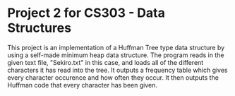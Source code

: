# Project 2 for CS303 - Data Structures

This project is an implementation of a Huffman Tree type data structure by using a self-made minimum heap data structure. 
The program reads in the given text file, "Sekiro.txt" in this case, and loads all of the different characters it has read into the tree. It outputs a frequency table which gives every character occurence and how often they occur. It then outputs the Huffman code that every character has been given.
